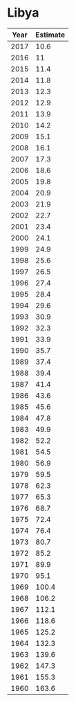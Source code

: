 # Libya

| Year | Estimate |
| ---- | -------- |
| 2017 | 10.6 |
| 2016 | 11 |
| 2015 | 11.4 |
| 2014 | 11.8 |
| 2013 | 12.3 |
| 2012 | 12.9 |
| 2011 | 13.9 |
| 2010 | 14.2 |
| 2009 | 15.1 |
| 2008 | 16.1 |
| 2007 | 17.3 |
| 2006 | 18.6 |
| 2005 | 19.8 |
| 2004 | 20.9 |
| 2003 | 21.9 |
| 2002 | 22.7 |
| 2001 | 23.4 |
| 2000 | 24.1 |
| 1999 | 24.9 |
| 1998 | 25.6 |
| 1997 | 26.5 |
| 1996 | 27.4 |
| 1995 | 28.4 |
| 1994 | 29.6 |
| 1993 | 30.9 |
| 1992 | 32.3 |
| 1991 | 33.9 |
| 1990 | 35.7 |
| 1989 | 37.4 |
| 1988 | 39.4 |
| 1987 | 41.4 |
| 1986 | 43.6 |
| 1985 | 45.6 |
| 1984 | 47.8 |
| 1983 | 49.9 |
| 1982 | 52.2 |
| 1981 | 54.5 |
| 1980 | 56.9 |
| 1979 | 59.5 |
| 1978 | 62.3 |
| 1977 | 65.3 |
| 1976 | 68.7 |
| 1975 | 72.4 |
| 1974 | 76.4 |
| 1973 | 80.7 |
| 1972 | 85.2 |
| 1971 | 89.9 |
| 1970 | 95.1 |
| 1969 | 100.4 |
| 1968 | 106.2 |
| 1967 | 112.1 |
| 1966 | 118.6 |
| 1965 | 125.2 |
| 1964 | 132.3 |
| 1963 | 139.6 |
| 1962 | 147.3 |
| 1961 | 155.3 |
| 1960 | 163.6 |